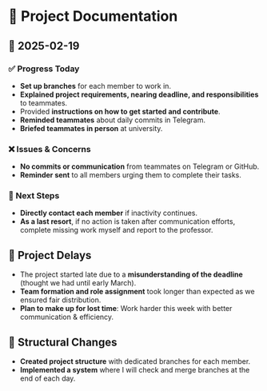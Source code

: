# 📄 Project Documentation  

## 📅 2025-02-19  

### ✅ Progress Today  
- **Set up branches** for each member to work in.  
- **Explained project requirements, nearing deadline, and responsibilities** to teammates.  
- Provided **instructions on how to get started and contribute**.  
- **Reminded teammates** about daily commits in Telegram.  
- **Briefed teammates in person** at university.  

### ❌ Issues & Concerns  
- **No commits or communication** from teammates on Telegram or GitHub.  
- **Reminder sent** to all members urging them to complete their tasks.  

### 🎯 Next Steps  
- **Directly contact each member** if inactivity continues.  
- **As a last resort**, if no action is taken after communication efforts, complete missing work myself and report to the professor.  

## 🛑 Project Delays  
- The project started late due to a **misunderstanding of the deadline** (thought we had until early March).  
- **Team formation and role assignment** took longer than expected as we ensured fair distribution.  
- **Plan to make up for lost time**: Work harder this week with better communication & efficiency.  

## 🔨 Structural Changes  
- **Created project structure** with dedicated branches for each member.  
- **Implemented a system** where I will check and merge branches at the end of each day.  

